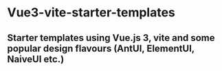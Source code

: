 # Vue3-vite-starter-templates

## Starter templates using Vue.js 3, vite and some popular design flavours (AntUI, ElementUI, NaiveUI etc.)
